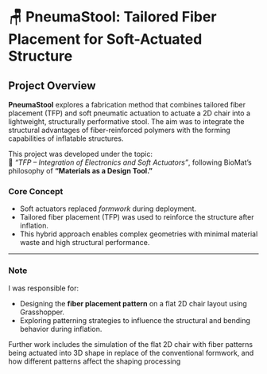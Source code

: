 # 🪑 PneumaStool: Tailored Fiber Placement for Soft-Actuated Structure

## Project Overview

**PneumaStool** explores a fabrication method that combines tailored fiber placement (TFP) and soft pneumatic actuation to actuate a 2D chair into a lightweight, structurally performative stool. The aim was to integrate the structural advantages of fiber-reinforced polymers with the forming capabilities of inflatable structures.

This project was developed under the topic:  
🧵 *“TFP – Integration of Electronics and Soft Actuators”*, following BioMat’s philosophy of **“Materials as a Design Tool.”**

### Core Concept

- Soft actuators replaced *formwork* during deployment.
- Tailored fiber placement (TFP) was used to reinforce the structure after inflation.
- This hybrid approach enables complex geometries with minimal material waste and high structural performance.

---

### Note

I was responsible for:
- Designing the **fiber placement pattern** on a flat 2D chair layout using Grasshopper.
- Exploring patterning strategies to influence the structural and bending behavior during inflation.

Further work includes the simulation of the flat 2D chair with fiber patterns being actuated into 3D shape in replace of the conventional formwork, and how different patterns affect the shaping processing


